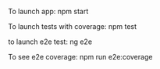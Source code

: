 To launch app:
npm start

To launch tests with coverage:
npm test

to launch e2e test:
ng e2e

To see e2e coverage:
npm run e2e:coverage
